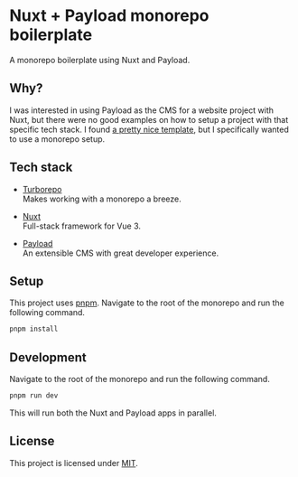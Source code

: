 # Nuxt + Payload monorepo boilerplate

A monorepo boilerplate using Nuxt and Payload.

## Why?

I was interested in using Payload as the CMS for a website project with Nuxt, but there were no good examples on how to setup a project with that specific tech stack.
I found [a pretty nice template](https://github.com/slavanossar/nuxt3-payload-template), but I specifically wanted to use a monorepo setup.

## Tech stack

- [Turborepo](https://turbo.dev/repo)  
  Makes working with a monorepo a breeze.

- [Nuxt](https://nuxt.com)  
  Full-stack framework for Vue 3.

- [Payload](https://payloadcms.com)  
  An extensible CMS with great developer experience.

## Setup

This project uses [pnpm](https://pnpm.io).
Navigate to the root of the monorepo and run the following command.

```sh
pnpm install
```

## Development

Navigate to the root of the monorepo and run the following command.

```sh
pnpm run dev
```

This will run both the Nuxt and Payload apps in parallel.

## License

This project is licensed under [MIT](/LICENSE).
